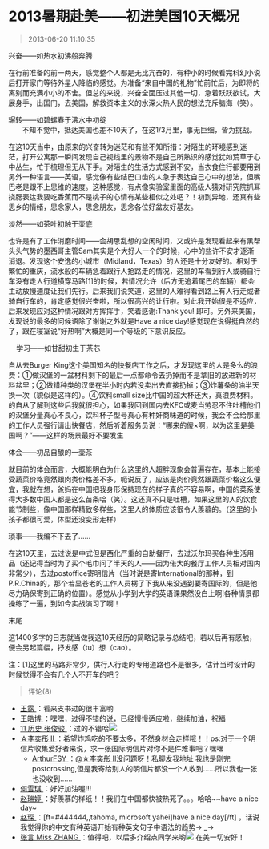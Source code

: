 # 2013暑期赴美——初进美国10天概况
> 2013-06-20 11:10:35


兴奋——如热水初沸般奔腾

在行前准备的前一两天，感觉整个人都是无比亢奋的，有种小的时候看完科幻小说后打开家门等待外星人降临的感觉。为准备“来自中国的礼物”忙前忙后，为即将的离别而充满小小的不舍。但总的来说，兴奋全面压过其他一切，急着跃跃欲试，大展身手，出国门，去美国，解救资本主义的水深火热人民的想法充斥脑海（笑）。  

辗转——如碧螺春于沸水中初绽  
       不知不觉中，抵达美国也差不10天了，在这1/3月里，事无巨细，皆为挑战。

在这10天当中，由原来的兴奋转为迷茫和有些不知所措：对陌生的环境感到迷茫，打开公寓那一瞬间发现自己视线里的景物不是自己所熟识的感觉犹如荒草于心中丛生，忙于梳理但无从下手。对陌生的生活方式感到不安，当衣食住行都要用到另外一种语言——英语，感觉像有些结巴口齿的人急于表达自己心中的想法，但嘴巴老是跟不上思维的速度。这种感觉，有点像实验室里面的高级人猿对研究院抓耳挠腮表达我要吃香蕉而不是桃子的心情有某些相似之处吧？！初到异地，还真有些思乡的情绪，思念家人，思念朋友，思念各位好盆友好基友。  

淡然——如茶叶初触于壶底

也许是有了工作消磨时间——会胡思乱想的空闲时间，又或许是发现看起来有黑帮头头气势的墨西哥主管Sam其实是个大好人一个的时候，心中的些许不安才逐渐消退。发现这个安逸的小城市（Midland，Texas）的人还是十分友好的。相对于繁忙的重庆，流水般的车辆急着跟行人抢路走的情况，这里的车看到行人或骑自行车没有走人行道横穿马路\[1\]的时候，若情况允许（后方无追着尾巴的车辆）都会主动放慢速度让我们先行。后来我们说笑道，这里的人难得看到路上有人行走或者骑自行车的，肯定感觉很兴奋啦，所以很高兴的让行啦。对此我开始很是不适应，后来发现应对这种情况跟对方挥挥手，笑着感谢:Thank you! 即可。另外来美国，发现说的最多的问候语除了谢谢之外就是Have a nice day!感觉现在说得挺自然的了，跟在寝室说“好热啊”大概是同一个等级的下意识反应。

  
    学习——如甘甜初生于茶芯

自从去Burger King这个美国知名的快餐店工作之后，才发现这里的人是多么的浪费：①做汉堡的一盆材料剩下的最后一点都命令去扔掉而不是拿旧的放进新的材料盆里；②做错种类的汉堡在半小时内若没卖出去直接扔掉；③炸薯条的油半天换一次（貌似是这样的）。④饮料small size比中国的超大杯还大，真浪费材料。的自从了解到这些后我就很担心，如果我回到国内去KFC或麦当劳忍不住吐槽他们的汉堡分量真心不良心，饮料杯子型号真心有种奸商味道的时候，我会不会给那里的工作人员强行请出快餐店，然后听着服务员说：“哪来的傻×啊，以为这里是美国啊？”——这样的场景最好不要发生  

体会——初品自酿的一壶茶

就目前的体会而言，大概能明白为什么这里的人超胖现象会普遍存在，基本上能接受蔬菜价格竟然跟肉类价格差不多，呃说反了，应该是肉价竟然跟蔬菜价格这么便宜，我就在想，爸妈在中国把我身形保持现在的样子真的不容易啊，中国的菜系使得大多数中国人都是这么苗条哈（笑）。这还真不只是吐槽，如果这里的人的饮食能节制些，像中国那样精致多样些，这里人的体质应该很令人羡慕的。（这里的小孩子都很可爱，体型还没变形走样）  

琐事——我编不下去了……

在这10天里，去过说是中式但是西化严重的自助餐厅，去过沃尔玛买各种生活用品（还记得当时为了买个毛巾问了半天的人——因为偌大的餐厅工作人员相对国内非常少），去过postoffice寄明信片（当时说是寄International的那种，到P.R.China的，那个若显苍老的工作人员楞了下我从来没遇到要寄国际的，但是他尽力确保寄到正确的位置）。感觉从小学到大学的英语课果然没白上啊!各种情景都操练了一遍，到如今实战演习了啊！  

末尾

这1400多字的日志就当做我这10天经历的简略记录与总结吧，若以后再有感触，便会另起篇幅，抒发感（tu）想（cao）。

  
注：\[1\]这里的马路非常少，供行人行走的专用道路也不是很多，估计当时设计的时候觉得不会有几个人不开车的吧？


> 评论(8)
* [王露 ](https://user.qzone.qq.com/827018764)：看来支书过的很丰富哟 
* [王皓博 ](https://user.qzone.qq.com/416497502)：嘿嘿，过得不错的说，已经慢慢适应啦，继续加油，祝福 
* [11 历史 张俊骏 ](https://user.qzone.qq.com/420998529)：过的不错哈![](https://pan.4a1801.life/d/Onedrive-4A1801/%E4%B8%AA%E4%BA%BA%E5%BB%BA%E7%AB%99/assets/Qzone/Common/images/e113.gif) 
* [☆李奕彤 Ⅱ ](https://user.qzone.qq.com/78782158)：希望炸鸡吃的不要太多，不然身材会走样哦！！ps:对于一个明信片收集爱好者来说，求一张国际明信片对你不是件难事吧？嘿嘿 
	* [ArthurFSY ](https://user.qzone.qq.com/254904240)：[@☆李奕彤 Ⅱ](https://user.qzone.qq.com/78782158)没问题呀！私聊发我地址 我也是刚完postcrossing,但是我寄给别人的明信片都没一个人收到……所以我也一张也没收到…… 
* [何雪琪 ](https://user.qzone.qq.com/249701004)：好好加油喔!!! 
* [赵瑞婷 ](https://user.qzone.qq.com/283244900)：好羡慕的样纸！！我们在中国都快被热死了。。。哈哈\~\~have a nice day~ 
* [赵琛 ](https://user.qzone.qq.com/664503485)：[ft=#444444,,tahoma, microsoft yahei]have a nice day[/ft] ，话说我觉得你的中文有种英语开始有种英文句子中语法的趋势→ _→ 
* [张言 Miss ZHANG ](https://user.qzone.qq.com/729034692)：值得吧，以后多介绍点同学来哟![](https://pan.4a1801.life/d/Onedrive-4A1801/%E4%B8%AA%E4%BA%BA%E5%BB%BA%E7%AB%99/assets/Qzone/Common/images/e121.gif) 在美一切安好！ 